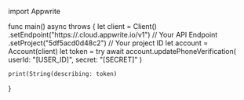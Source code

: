 import Appwrite

func main() async throws {
    let client = Client()
      .setEndpoint("https://<REGION>.cloud.appwrite.io/v1") // Your API Endpoint
      .setProject("5df5acd0d48c2") // Your project ID
    let account = Account(client)
    let token = try await account.updatePhoneVerification(
        userId: "[USER_ID]",
        secret: "[SECRET]"
    )

    print(String(describing: token)
}

